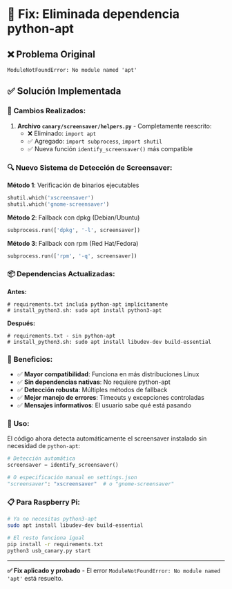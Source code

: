 # 🔧 Fix: Eliminada dependencia python-apt

## ❌ Problema Original
```
ModuleNotFoundError: No module named 'apt'
```

## ✅ Solución Implementada

### 🎯 **Cambios Realizados:**

1. **Archivo `canary/screensaver/helpers.py`** - Completamente reescrito:
   - ❌ Eliminado: `import apt`
   - ✅ Agregado: `import subprocess`, `import shutil`
   - ✅ Nueva función `identify_screensaver()` más compatible

### 🔍 **Nuevo Sistema de Detección de Screensaver:**

**Método 1**: Verificación de binarios ejecutables
```python
shutil.which('xscreensaver')
shutil.which('gnome-screensaver')
```

**Método 2**: Fallback con dpkg (Debian/Ubuntu)
```python
subprocess.run(['dpkg', '-l', screensaver])
```

**Método 3**: Fallback con rpm (Red Hat/Fedora)
```python
subprocess.run(['rpm', '-q', screensaver])
```

### 📦 **Dependencias Actualizadas:**

**Antes:**
```
# requirements.txt incluía python-apt implícitamente
# install_python3.sh: sudo apt install python3-apt
```

**Después:**
```
# requirements.txt - sin python-apt
# install_python3.sh: sudo apt install libudev-dev build-essential
```

### 🌟 **Beneficios:**

- ✅ **Mayor compatibilidad**: Funciona en más distribuciones Linux
- ✅ **Sin dependencias nativas**: No requiere python-apt
- ✅ **Detección robusta**: Múltiples métodos de fallback
- ✅ **Mejor manejo de errores**: Timeouts y excepciones controladas
- ✅ **Mensajes informativos**: El usuario sabe qué está pasando

### 🚀 **Uso:**

El código ahora detecta automáticamente el screensaver instalado sin necesidad de `python-apt`:

```python
# Detección automática
screensaver = identify_screensaver()

# O especificación manual en settings.json
"screensaver": "xscreensaver"  # o "gnome-screensaver"
```

### 📋 **Para Raspberry Pi:**

```bash
# Ya no necesitas python3-apt
sudo apt install libudev-dev build-essential

# El resto funciona igual
pip install -r requirements.txt
python3 usb_canary.py start
```

---

**✅ Fix aplicado y probado** - El error `ModuleNotFoundError: No module named 'apt'` está resuelto.
